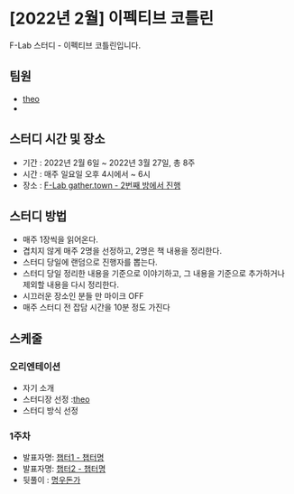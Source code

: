 # [2022년 2월] 이펙티브 코틀린

F-Lab 스터디 - 이펙티브 코틀린입니다.

## 팀원
- [theo](https://github.com/theo-f-lab)
- 

## 스터디 시간 및 장소
- 기간 : 2022년 2월 6일 ~ 2022년 3월 27일, 총 8주
- 시간 : 매주 일요일 오후 4시에서 ~ 6시
- 장소 : [F-Lab gather.town - 2번째 방에서 진행](https://gather.town/invite?token=qSwZpEnXEJVgA0x-AfVDJdspcCrAh3Zn)

## 스터디 방법
- 매주 1장씩을 읽어온다.
- 겹치지 않게 매주 2명을 선정하고, 2명은 책 내용을 정리한다.
- 스터디 당일에 랜덤으로 진행자를 뽑는다.
 - 스터디 당일 정리한 내용을 기준으로 이야기하고, 그 내용을 기준으로 추가하거나 제외할 내용을 다시 정리한다.
- 시끄러운 장소인 분들 만 마이크 OFF
- 매주 스터디 전 잡담 시간을 10분 정도 가진다

## 스케줄

### 오리엔테이션
- 자기 소개
- 스터디장 선정 :[theo](https://github.com/theo-f-lab)
- 스터디 방식 선정

### 1주차 
- 발표자명: [챕터1 - 챕터명](chapter1/README.md)
- 발표자명: [챕터2 - 챕터명](chapter2/README.md)
- 뒷풀이 : [명우돈가](http://naver.me/FiLE2gty)
